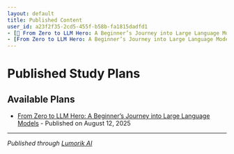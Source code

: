 ```yaml
---
layout: default
title: Published Content
user_id: a23f2f35-2cd5-455f-b58b-fa1815dadfd1
- [📖 From Zero to LLM Hero: A Beginner’s Journey into Large Language Models](./ef687bdd-ddc0-4295-8002-85681040e3b9/) - Textbook published on August 12, 2025
- [From Zero to LLM Hero: A Beginner’s Journey into Large Language Models](./f8e7134a-a328-4b88-af5c-3730dd5d732f/) - Published on August 13, 2025
---
```


# Published Study Plans

## Available Plans

- [From Zero to LLM Hero: A Beginner’s Journey into Large Language Models](./70473486-6b8b-41dd-b113-0f4c82c1d36e/) - Published on August 12, 2025

---

*Published through [Lumorik AI](https://lumorik.ai)*
